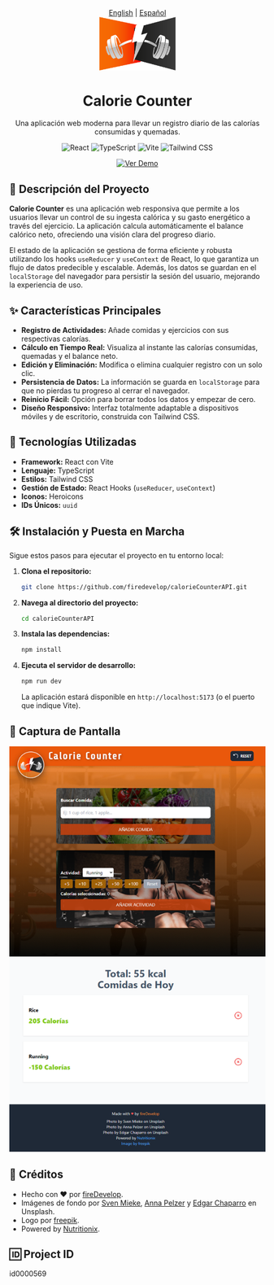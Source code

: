 <div align="center">
  <a href="README.md">English</a> | <a href="README.es.md">Español</a>
</div>

<div align="center">
  <img src="./public/logo.svg" alt="Logo Calorie Counter" width="150" />
  <h1 align="center">Calorie Counter</h1>
</div>

<p align="center">
  Una aplicación web moderna para llevar un registro diario de las calorías consumidas y quemadas.
</p>

<p align="center">
  <img src="https://img.shields.io/badge/React-61DAFB?style=for-the-badge&logo=react&logoColor=black" alt="React" />
  <img src="https://img.shields.io/badge/TypeScript-3178C6?style=for-the-badge&logo=typescript&logoColor=white" alt="TypeScript" />
  <img src="https://img.shields.io/badge/Vite-646CFF?style=for-the-badge&logo=vite&logoColor=white" alt="Vite" />
  <img src="https://img.shields.io/badge/Tailwind_CSS-06B6D4?style=for-the-badge&logo=tailwindcss&logoColor=white" alt="Tailwind CSS" />
</p>

<p align="center">
  <a href="https://calorie-counter-api-usereducer.netlify.app/" target="_blank">
    <img src="https://img.shields.io/badge/Ver_Demo-28B2A8?style=for-the-badge&logo=vercel&logoColor=white" alt="Ver Demo" />
  </a>
</p>

## 📝 Descripción del Proyecto

**Calorie Counter** es una aplicación web responsiva que permite a los usuarios llevar un control de su ingesta calórica y su gasto energético a través del ejercicio. La aplicación calcula automáticamente el balance calórico neto, ofreciendo una visión clara del progreso diario.

El estado de la aplicación se gestiona de forma eficiente y robusta utilizando los hooks `useReducer` y `useContext` de React, lo que garantiza un flujo de datos predecible y escalable. Además, los datos se guardan en el `localStorage` del navegador para persistir la sesión del usuario, mejorando la experiencia de uso.

## ✨ Características Principales

- **Registro de Actividades:** Añade comidas y ejercicios con sus respectivas calorías.
- **Cálculo en Tiempo Real:** Visualiza al instante las calorías consumidas, quemadas y el balance neto.
- **Edición y Eliminación:** Modifica o elimina cualquier registro con un solo clic.
- **Persistencia de Datos:** La información se guarda en `localStorage` para que no pierdas tu progreso al cerrar el navegador.
- **Reinicio Fácil:** Opción para borrar todos los datos y empezar de cero.
- **Diseño Responsivo:** Interfaz totalmente adaptable a dispositivos móviles y de escritorio, construida con Tailwind CSS.

## 🚀 Tecnologías Utilizadas

- **Framework:** React con Vite
- **Lenguaje:** TypeScript
- **Estilos:** Tailwind CSS
- **Gestión de Estado:** React Hooks (`useReducer`, `useContext`)
- **Iconos:** Heroicons
- **IDs Únicos:** `uuid`

## 🛠️ Instalación y Puesta en Marcha

Sigue estos pasos para ejecutar el proyecto en tu entorno local:

1. **Clona el repositorio:**
   ```bash
   git clone https://github.com/firedevelop/calorieCounterAPI.git
   ```

2. **Navega al directorio del proyecto:**
   ```bash
   cd calorieCounterAPI
   ```

3. **Instala las dependencias:**
   ```bash
   npm install
   ```

4. **Ejecuta el servidor de desarrollo:**
   ```bash
   npm run dev
   ```
   La aplicación estará disponible en `http://localhost:5173` (o el puerto que indique Vite).

## 📸 Captura de Pantalla

![Captura de Pantalla de Calorie Counter](./public/screen-1.png)

## 📄 Créditos

- Hecho con ❤️ por [fireDevelop](https://github.com/fireDevelop).
- Imágenes de fondo por [Sven Mieke](https://unsplash.com/@sxoxm), [Anna Pelzer](https://unsplash.com/@annapelzer) y [Edgar Chaparro](https://unsplash.com/@echaparro) en Unsplash.
- Logo por [freepik](https://www.freepik.com/free-vector/fitness-center-logo-design-template_35897801.htm#fromView=keyword&page=1&position=19&uuid=bd785584-eadb-4377-aaf0-1e9f224df9d0).
- Powered by [Nutritionix](https://www.nutritionix.com/).

## 🆔 Project ID
id0000569